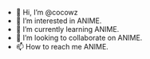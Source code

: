 - 👋 Hi, I’m @cocowz
- 👀 I’m interested in ANIME.
- 🌱 I’m currently learning ANIME.
- 💞️ I’m looking to collaborate on ANIME.
- 📫 How to reach me ANIME.

<!---
cocowz/cocowz is a ✨ special ✨ repository because its `README.md` (this file) appears on your GitHub profile.
You can click the Preview link to take a look at your changes.
--->
